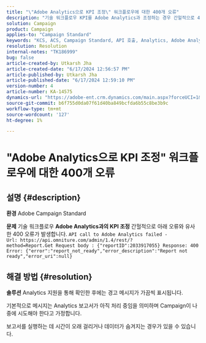```yaml
---
title: "\"Adobe Analytics으로 KPI 조정\" 워크플로우에 대한 400개 오류"
description: "기술 워크플로우 KPI를 Adobe Analytics과 조정하는 경우 간헐적으로 400 오류가 발생하는 Adobe Campaign Standard 문제를 해결하는 방법을 알아봅니다."
solution: Campaign
product: Campaign
applies-to: "Campaign Standard"
keywords: "KCS, ACS, Campaign Standard, API 호출, Analytics, Adobe Analytics과의 KPI 조정, 400 오류"
resolution: Resolution
internal-notes: "TK186999"
bug: false
article-created-by: Utkarsh Jha
article-created-date: "6/17/2024 12:56:57 PM"
article-published-by: Utkarsh Jha
article-published-date: "6/17/2024 12:59:10 PM"
version-number: 4
article-number: KA-14575
dynamics-url: "https://adobe-ent.crm.dynamics.com/main.aspx?forceUCI=1&pagetype=entityrecord&etn=knowledgearticle&id=d5e8dd10-a92c-ef11-840a-002248084fbb"
source-git-commit: b6f755d0da07f61d40ba849bcfda6b55c8be3b9c
workflow-type: tm+mt
source-wordcount: '127'
ht-degree: 1%

---
```


# &quot;Adobe Analytics으로 KPI 조정&quot; 워크플로우에 대한 400개 오류

## 설명 {#description}


<b>환경</b>
Adobe Campaign Standard

<b>문제</b>
기술 워크플로우 <b>Adobe Analytics과의 KPI 조정</b> 간헐적으로 아래 오류와 유사한 400 오류가 발생합니다.
`API call to Adobe Analytics failed - Url: https://api.omniture.com/admin/1.4/rest/?method=Report.Get Request body : {"reportID":2033917055} Response: 400 Error: {"error":"report_not_ready","error_description":"Report not ready","error_uri":null}`

## 해결 방법 {#resolution}


<b>솔루션</b>
Analytics 지원을 통해 확인한 후에는 경고 메시지가 가끔씩 표시됩니다.

기본적으로 메시지는 Analytics 보고서가 아직 처리 중임을 의미하며 Campaign이 나중에 시도해야 한다고 가정합니다.

보고서를 실행하는 데 시간이 오래 걸리거나 데이터가 숨겨지는 경우가 있을 수 있습니다.
